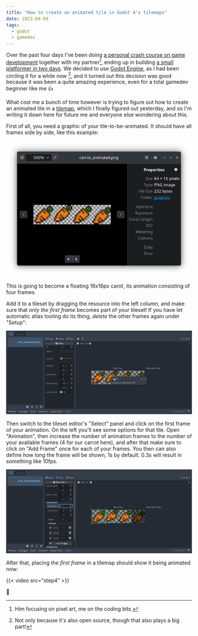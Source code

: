 ```yaml
---
title: "How to create an animated tile in Godot 4's tilemaps"
date: 2023-04-09
tags:
  - godot
  - gamedev
---
```


Over the past four days I've been doing [a personal crash course on game development](https://chaos.social/@foosel/110145537112426679) together with my partner[^1], ending up in building [a small platformer in two days](https://chaos.social/@foosel/110165066201016720). We decided to use [Godot Engine](https://godotengine.org), as I had been circling it for a while now [^2], and it turned out this decision was good because it was been a quite amazing experience, even for a total gamedev beginner like me 👍

What cost me a bunch of time however is trying to figure out how to create an animated tile in a [tilemap](https://docs.godotengine.org/en/stable/tutorials/2d/using_tilemaps.html), which I finally figured out yesterday, and so I'm writing it down here for future me and everyone else wondering about this.

First of all, you need a graphic of your tile-to-be-animated. It should have all frames side by side, like this example:

![Screenshot of a png, 64x16px in size, with four frames of a cartoonish floating carrot](step1.png)

This is going to become a floating 16x16px carot, its animation consisting of four frames.

Add it to a tileset by dragging the resource into the left column, and make sure that *only the first frame* becomes part of your tileset! If you have let automatic atlas tooling do its thing, *delete* the other frames again under "Setup":

![Screenshot of Godot 4's tileset editor, showing the freshly added carrot, deleting wrongly added tiles](step2.png)

Then switch to the tileset editor's "Select" panel and click on the first frame of your animation. On the left you'll see some options for that tile. Open "Animation", then increase the number of animation frames to the number of your available frames (4 for our carrot here), and after that make sure to click on "Add Frame" once for each of your frames. You then can also define how long the frame will be shown, 1s by default. 0.3s will result in something like 10fps.

![Screenshot of Godot 4's tileset editor, showing the final animation setup on the "Select" panel as described in the text](step3.png)

After that, placing the *first frame* in a tilemap should show it being animated now:

{{< video src="step4" >}}

🥳

[^1]: Him focusing on pixel art, me on the coding bits.
[^2]: Not only because it's also open source, though that also plays a big part!
